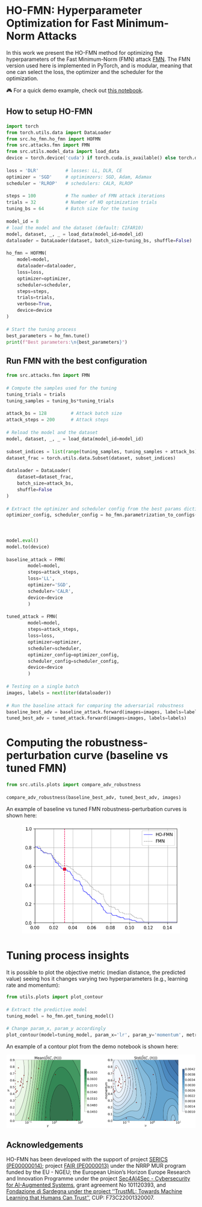 # HO-FMN: Hyperparameter Optimization for Fast Minimum-Norm Attacks

In this work we present the HO-FMN method for optimizing the hyperparameters of the Fast Minimum-Norm (FMN)
 attack [FMN](https://github.com/pralab/Fast-Minimum-Norm-FMN-Attack). The FMN version used here is implemented in PyTorch,
and is modular, meaning that one can select the loss, the optimizer and the scheduler for the optimization.

:video_game: For a quick demo example, check out [this notebook](src/ho_fmn_demo.ipynb).

## How to setup HO-FMN

```python
import torch
from torch.utils.data import DataLoader
from src.ho_fmn.ho_fmn import HOFMN
from src.attacks.fmn import FMN
from src.utils.model_data import load_data
device = torch.device('cuda') if torch.cuda.is_available() else torch.device('cpu')

loss = 'DLR'          # losses: LL, DLR, CE
optimizer = 'SGD'     # optimimzers: SGD, Adam, Adamax
scheduler = 'RLROP'   # schedulers: CALR, RLROP

steps = 100           # The number of FMN attack iterations
trials = 32           # Number of HO optimization trials
tuning_bs = 64        # Batch size for the tuning

model_id = 8
# load the model and the dataset (default: CIFAR10)
model, dataset, _, _ = load_data(model_id=model_id)
dataloader = DataLoader(dataset, batch_size=tuning_bs, shuffle=False)

ho_fmn = HOFMN(
    model=model,
    dataloader=dataloader,
    loss=loss,
    optimizer=optimizer,
    scheduler=scheduler,
    steps=steps,
    trials=trials,
    verbose=True,
    device=device
)

# Start the tuning process
best_parameters = ho_fmn.tune()
print(f"Best parameters:\n{best_parameters}")
```

## Run FMN with the best configuration

```python
from src.attacks.fmn import FMN

# Compute the samples used for the tuning
tuning_trials = trials
tuning_samples = tuning_bs*tuning_trials

attack_bs = 128         # Attack batch size
attack_steps = 200      # Attack steps

# Reload the model and the dataset
model, dataset, _, _ = load_data(model_id=model_id)

subset_indices = list(range(tuning_samples, tuning_samples + attack_bs))
dataset_frac = torch.utils.data.Subset(dataset, subset_indices)

dataloader = DataLoader(
    dataset=dataset_frac,
    batch_size=attack_bs,
    shuffle=False
)

# Extract the optimizer and scheduler config from the best params dictionary
optimizer_config, scheduler_config = ho_fmn.parametrization_to_configs(best_parameters,
                                                                       batch_size=attack_bs,
                                                                       steps=attack_steps)

model.eval()
model.to(device)

baseline_attack = FMN(
        model=model,
        steps=attack_steps,
        loss='LL',
        optimizer='SGD',
        scheduler='CALR',
        device=device
        )

tuned_attack = FMN(
        model=model,
        steps=attack_steps,
        loss=loss,
        optimizer=optimizer,
        scheduler=scheduler,
        optimizer_config=optimizer_config,
        scheduler_config=scheduler_config,
        device=device
        )

# Testing on a single batch
images, labels = next(iter(dataloader))

# Run the baseline attack for comparing the adversarial robustness
baseline_best_adv = baseline_attack.forward(images=images, labels=labels)
tuned_best_adv = tuned_attack.forward(images=images, labels=labels)
```

# Computing the robustness-perturbation curve (baseline vs tuned FMN)
```python
from src.utils.plots import compare_adv_robustness

compare_adv_robustness(baseline_best_adv, tuned_best_adv, images)
```

An example of baseline vs tuned FMN robustness-perturbation curves is shown here:
<p align="center">
<img src="assets/images/baseline_vs_tuned_FMN_demo.png" alt="LInf" style="width:420px;"/>
<p>

# Tuning process insights
It is possible to plot the objective metric (median distance, the predicted value) seeing hos it changes varying two hyperparameters (e.g., learning rate and momentum):
```python
from utils.plots import plot_contour

# Extract the predictive model
tuning_model = ho_fmn.get_tuning_model()

# Change param_x, param_y accordingly
plot_contour(model=tuning_model, param_x='lr', param_y='momentum', metric_name="distance")
```

An example of a contour plot from the demo notebook is shown here:
<p align="center">
<img src="assets/images/contour_tuning_demo.png" alt="LInf" style="width:700px;"/>
<p>

## Acknowledgements
HO-FMN has been developed with the support of project [SERICS (PE00000014)](https://serics.eu/);  project [FAIR (PE0000013)](https://fondazione-fair.it/) under the NRRP MUR program funded by the EU - NGEU; the European Union’s Horizon Europe Research
and Innovation Programme under the project [Sec4AI4Sec - Cybersecurity for AI-Augmented Systems](https://www.sec4ai4sec-project.eu/), grant agreement No 101120393, and [Fondazione di Sardegna under the project
‘‘TrustML: Towards Machine Learning that Humans Can Trust’’](https://www.fondazionedisardegna.it/), CUP:
F73C22001320007.
